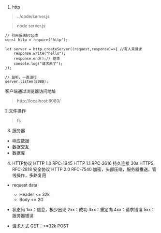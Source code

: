 1. http

> ../code/server.js

> node server.js 

```node js
// 引用系统http库
const http = require('http');

let server = http.createServer((request,response)=>{ //有人来请求
    response.write("hello");
    response.end();// 结束
    console.log("请求来了");
});

// 监听，一直运行
server.listen(8080);
```

客户端通过浏览器访问地址

> http://localhost:8080/

2.文件操作

> fs

3. 服务器
- 响应数据
- 数据交互
- 数据库

4. HTTP协议
HTTP 1.0    RPC-1945
HTTP 1.1    RPC-2616 持久连接  30s
HTTPS       RFC-2818 安全协议
HTTP 2.0    RFC-7540 加密，头部压缩，服务器推送，管线操作，多路复用

- request data
    - Header <= 32k
    - Body   <= 2G 

- 状态码
1xx：信息，极少出现
2xx：成功
3xx：重定向 
4xx：请求错误
5xx：服务器错误

- 请求方式
GET：<=32k
POST



